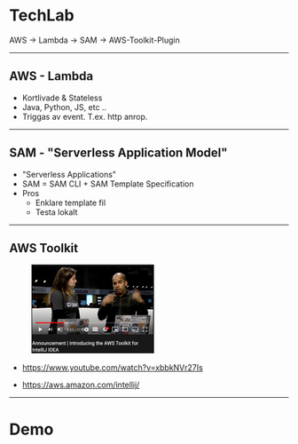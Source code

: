 # TechLab
<!-- .slide: style="text-align: left;"> -->
AWS -> Lambda -> SAM -> AWS-Toolkit-Plugin

---

## AWS - Lambda
<!-- .slide: style="text-align: left;"> -->
- Kortlivade & Stateless <!-- .element: class="fragment" data-fragment-index="1" -->
- Java, Python, JS, etc .. <!-- .element: class="fragment" data-fragment-index="2" -->
- Triggas av event. T.ex. http anrop.<!-- .element: class="fragment" data-fragment-index="3" -->

---

## SAM - "Serverless Application Model"
<!-- .slide: style="text-align: left;"> -->
- "Serverless Applications" <!-- .element: class="fragment" data-fragment-index="1" -->
- SAM = SAM CLI + SAM Template Specification <!-- .element: class="fragment" data-fragment-index="2" -->
- Pros<!-- .element: class="fragment" data-fragment-index="3" -->
	- Enklare template fil<!-- .element: class="fragment" data-fragment-index="4" -->
	- Testa lokalt<!-- .element: class="fragment" data-fragment-index="5" -->


---

## AWS Toolkit
<!-- .slide: style="text-align: left;"> -->

<figure>
  <img src="img_1.png" alt="my alt text" height="160" width="221"/>
</figure>

* https://www.youtube.com/watch?v=xbbkNVr27Is

* https://aws.amazon.com/intellij/

---

# Demo










